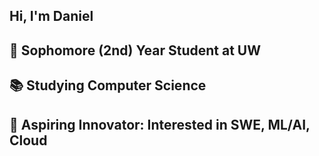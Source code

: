 ## Hi, I'm Daniel

## 🏫 Sophomore (2nd) Year Student at UW
## 📚 Studying Computer Science
## 🧠 Aspiring Innovator: Interested in SWE, ML/AI, Cloud

<!--
**danalzhang/danalzhang** is a ✨ _special_ ✨ repository because its `README.md` (this file) appears on your GitHub profile.

Here are some ideas to get you started:

- 🔭 I’m currently working on ...
- 🌱 I’m currently learning ...
- 👯 I’m looking to collaborate on ...
- 🤔 I’m looking for help with ...
- 💬 Ask me about ...
- 📫 How to reach me: ...
- 😄 Pronouns: ...
- ⚡ Fun fact: ...
-->
